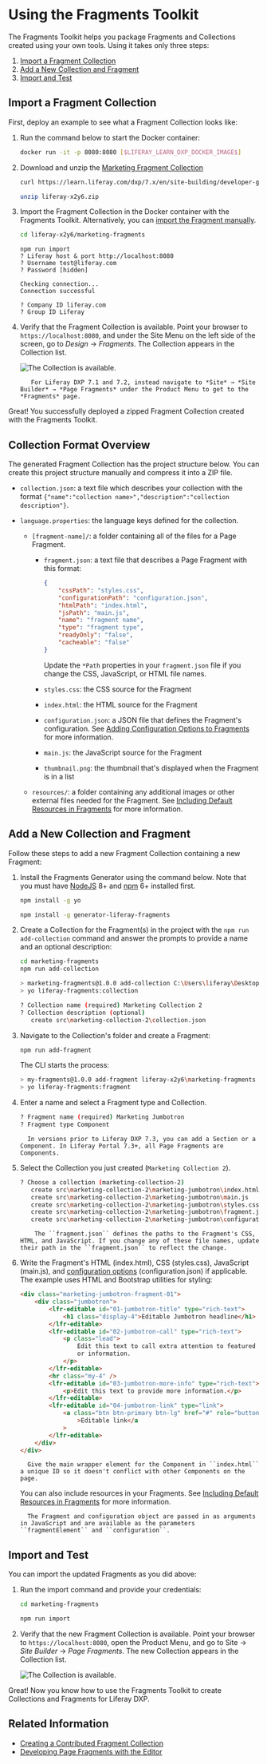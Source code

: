 # Using the Fragments Toolkit

The Fragments Toolkit helps you package Fragments and Collections created using your own tools. Using it takes only three steps:

1. [Import a Fragment Collection](#import-a-fragment-collection)
1. [Add a New Collection and Fragment](#add-a-new-collection-and-fragment)
1. [Import and Test](#import-and-test)

## Import a Fragment Collection

First, deploy an example to see what a Fragment Collection looks like:

1. Run the command below to start the Docker container:

    ```bash
    docker run -it -p 8080:8080 [$LIFERAY_LEARN_DXP_DOCKER_IMAGE$]
    ```

1. Download and unzip the [Marketing Fragment Collection](https://learn.liferay.com/dxp/7.x/en/site-building/developer-guide/developing-page-fragments/liferay-x2y6.zip)

    ```bash
    curl https://learn.liferay.com/dxp/7.x/en/site-building/developer-guide/developing-page-fragments/liferay-x2y6.zip
    ```

    ```bash
    unzip liferay-x2y6.zip
    ```

1. Import the Fragment Collection in the Docker container with the Fragments Toolkit. Alternatively, you can [import the Fragment manually](../../displaying-content/using-fragments/managing-page-fragments.md).

    ```bash
    cd liferay-x2y6/marketing-fragments
    ```

    ```
    npm run import
    ? Liferay host & port http://localhost:8080
    ? Username test@liferay.com
    ? Password [hidden]

    Checking connection...
    Connection successful

    ? Company ID liferay.com
    ? Group ID Liferay
    ```

1. Verify that the Fragment Collection is available. Point your browser to `https://localhost:8080`, and under the Site Menu on the left side of the screen, go to _Design_ &rarr; _Fragments_. The Collection appears in the Collection list.

    ![The Collection is available.](./using-the-fragments-toolkit/images/01.png)

    ```note::
       For Liferay DXP 7.1 and 7.2, instead navigate to *Site* → *Site Builder* → *Page Fragments* under the Product Menu to get to the *Fragments* page.
    ```

Great! You successfully deployed a zipped Fragment Collection created with the Fragments Toolkit.

## Collection Format Overview

The generated Fragment Collection has the project structure below. You can create this project structure manually and compress it into a ZIP file.

-   `collection.json`: a text file which describes your collection with the format `{"name":"collection name>","description":"collection description"}`.

-   `language.properties`: the language keys defined for the collection.

    -   `[fragment-name]/`: a folder containing all of the files for a Page Fragment.

        -   `fragment.json`: a text file that describes a Page Fragment with this format:

            ```json
            {
            	"cssPath": "styles.css",
            	"configurationPath": "configuration.json",
            	"htmlPath": "index.html",
            	"jsPath": "main.js",
            	"name": "fragment name",
            	"type": "fragment type",
            	"readyOnly": "false",
            	"cacheable": "false"
            }
            ```

            Update the `*Path` properties in your `fragment.json` file if you change the CSS, JavaScript, or HTML file names.

        -   `styles.css`: the CSS source for the Fragment

        -   `index.html`: the HTML source for the Fragment

        -   `configuration.json`: a JSON file that defines the Fragment's configuration. See [Adding Configuration Options to Fragments](./adding-configuration-options-to-fragments.md) for more information.

        -   `main.js`: the JavaScript source for the Fragment

        -   `thumbnail.png`: the thumbnail that's displayed when the Fragment is in a list

    -   `resources/`: a folder containing any additional images or other external files needed for the Fragment. See [Including Default Resources in Fragments](./including-default-resources-with-fragments.md) for more information.

## Add a New Collection and Fragment

Follow these steps to add a new Fragment Collection containing a new Fragment:

1. Install the Fragments Generator using the command below. Note that you must have [NodeJS](https://nodejs.org/) 8+ and [npm](https://www.npmjs.com/) 6+ installed first.

    ```bash
    npm install -g yo
    ```

    ```bash
    npm install -g generator-liferay-fragments
    ```

1. Create a Collection for the Fragment(s) in the project with the `npm run add-collection` command and answer the prompts to provide a name and an optional description:

    ```bash
    cd marketing-fragments
    npm run add-collection

    > marketing-fragments@1.0.0 add-collection C:\Users\liferay\Desktop\projects\marketing-fragments
    > yo liferay-fragments:collection

    ? Collection name (required) Marketing Collection 2
    ? Collection description (optional)
       create src\marketing-collection-2\collection.json
    ```

1. Navigate to the Collection's folder and create a Fragment:

    ```bash
    npm run add-fragment
    ```

    The CLI starts the process:

    ```bash
    > my-fragments@1.0.0 add-fragment liferay-x2y6\marketing-fragments
    > yo liferay-fragments:fragment
    ```

1. Enter a name and select a Fragment type and Collection.

    ```bash
    ? Fragment name (required) Marketing Jumbotron
    ? Fragment type Component
    ```

    ```note::
      In versions prior to Liferay DXP 7.3, you can add a Section or a Component. In Liferay Portal 7.3+, all Page Fragments are Components.
    ```

1. Select the Collection you just created (`Marketing Collection 2`).

    ```bash
    ? Choose a collection (marketing-collection-2)
       create src\marketing-collection-2\marketing-jumbotron\index.html
       create src\marketing-collection-2\marketing-jumbotron\main.js
       create src\marketing-collection-2\marketing-jumbotron\styles.css
       create src\marketing-collection-2\marketing-jumbotron\fragment.json
       create src\marketing-collection-2\marketing-jumbotron\configuration.json
    ```

    ```note::
        The ``fragment.json`` defines the paths to the Fragment's CSS, HTML, and JavaScript. If you change any of these file names, update their path in the ``fragment.json`` to reflect the change.
    ```

1. Write the Fragment's HTML (index.html), CSS (styles.css), JavaScript (main.js), and [configuration options](./adding-configuration-options-to-fragments.md) (configuration.json) if applicable. The example uses HTML and Bootstrap utilities for styling:

    ```html
    <div class="marketing-jumbotron-fragment-01">
    	<div class="jumbotron">
    		<lfr-editable id="01-jumbotron-title" type="rich-text">
    			<h1 class="display-4">Editable Jumbotron headline</h1>
    		</lfr-editable>
    		<lfr-editable id="02-jumbotron-call" type="rich-text">
    			<p class="lead">
    				Edit this text to call extra attention to featured content
    				or information.
    			</p>
    		</lfr-editable>
    		<hr class="my-4" />
    		<lfr-editable id="03-jumbotron-more-info" type="rich-text">
    			<p>Edit this text to provide more information.</p>
    		</lfr-editable>
    		<lfr-editable id="04-jumbotron-link" type="link">
    			<a class="btn btn-primary btn-lg" href="#" role="button"
    				>Editable link</a
    			>
    		</lfr-editable>
    	</div>
    </div>
    ```

    ```tip::
      Give the main wrapper element for the Component in ``index.html`` a unique ID so it doesn't conflict with other Components on the page.
    ```

    You can also include resources in your Fragments. See [Including Default Resources in Fragments](./including-default-resources-with-fragments.md) for more information.

    ```note::
      The Fragment and configuration object are passed in as arguments in JavaScript and are available as the parameters ``fragmentElement`` and ``configuration``.
    ```

## Import and Test

You can import the updated Fragments as you did above:

1. Run the import command and provide your credentials:

    ```bash
    cd marketing-fragments
    ```

    ```bash
    npm run import
    ```

1. Verify that the new Fragment Collection is available. Point your browser to `https://localhost:8080`, open the Product Menu, and go to Site &rarr; _Site Builder_ &rarr; _Page Fragments_. The new Collection appears in the Collection list.

    ![The Collection is available.](./using-the-fragments-toolkit/images/02.png)

Great! Now you know how to use the Fragments Toolkit to create Collections and Fragments for Liferay DXP.

## Related Information

-   [Creating a Contributed Fragment Collection](./creating-a-contributed-fragment-collection.md)
-   [Developing Page Fragments with the Editor](./using-the-fragments-editor.md)
